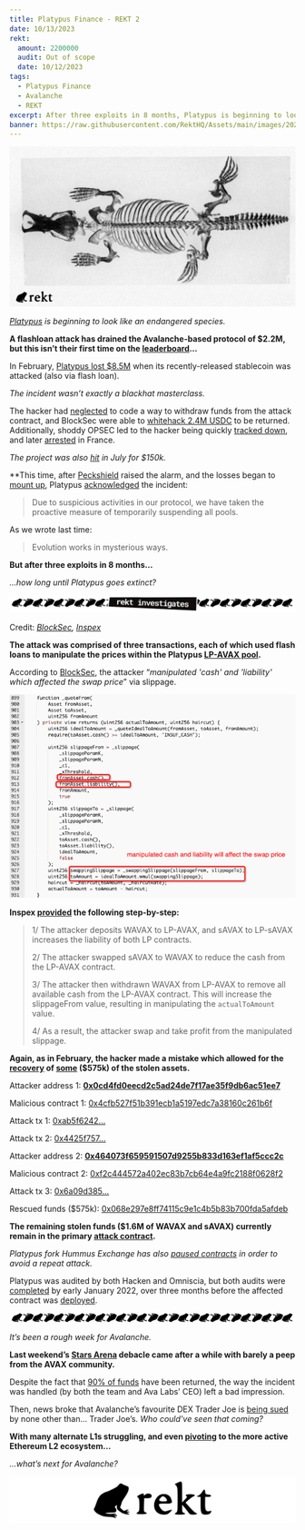 ```yaml
---
title: Platypus Finance - REKT 2
date: 10/13/2023
rekt:
  amount: 2200000
  audit: Out of scope
  date: 10/12/2023
tags:
  - Platypus Finance
  - Avalanche
  - REKT
excerpt: After three exploits in 8 months, Platypus is beginning to look like an endangered species. A flashloan attack has drained the Avalanche-based protocol of $2.2M. It’s been a rough week for Avalanche.
banner: https://raw.githubusercontent.com/RektHQ/Assets/main/images/2023/01/platypus2-header.png
---
```


![](https://raw.githubusercontent.com/RektHQ/Assets/main/images/2023/01/platypus2-header.png)

_[Platypus](https://twitter.com/Platypusdefi) is beginning to look like an endangered species._

**A flashloan attack has drained the Avalanche-based protocol of $2.2M, but this isn’t their first time on the [leaderboard](https://rekt.news/leaderboard/)…**

In February, [Platypus lost $8.5M](https://rekt.news/platypus-finance-rekt/) when its recently-released stablecoin was attacked (also via flash loan).

_The incident wasn’t exactly a blackhat masterclass._

The hacker had [neglected](https://twitter.com/danielvf/status/1626641254531448833) to code a way to withdraw funds from the attack contract, and BlockSec were able to [whitehack 2.4M USDC](https://snowtrace.io/tx/0x5e3eb070c772631d599367521b886793e13cf0bc150bd588357c589395d2d5c3) to be returned. Additionally, shoddy OPSEC led to the hacker being quickly [tracked down](https://twitter.com/zachxbt/status/1626434265260118021), and later [arrested](https://cointelegraph.com/news/french-police-arrest-2-people-in-connection-to-platypus-attack) in France.

_The project was also [hit](https://twitter.com/peckshield/status/1678800450303164431) in July for $150k._

**This time, after [Peckshield](https://twitter.com/peckshield/status/1712354198246035562) raised the alarm, and the losses began to [mount up](https://twitter.com/PeckShieldAlert/status/1712367911766257912), Platypus [acknowledged](https://twitter.com/Platypusdefi/status/1712365385100689584) the incident:

>Due to suspicious activities in our protocol, we have taken the proactive measure of temporarily suspending all pools.

As we wrote last time:

>Evolution works in mysterious ways.

**But after three exploits in 8 months…**

_…how long until Platypus goes extinct?_

![](https://raw.githubusercontent.com/RektHQ/Assets/main/images/2021/09/rekt-investigates-linebreak.png)

Credit: _[BlockSec](https://twitter.com/BlockSecTeam/status/1712445197538468298), [Inspex](https://twitter.com/InspexCo/status/1712489621018599468)_

**The attack was comprised of three transactions, each of which used flash loans to manipulate the prices within the Platypus [LP-AVAX pool](https://snowtrace.io/address/0xc73eed4494382093c6a7c284426a9a00f6c79939).**

According to [BlockSec](https://twitter.com/BlockSecTeam/status/1712445197538468298), the attacker “_manipulated 'cash' and 'liability' which affected the swap price_” via slippage.

![](https://raw.githubusercontent.com/RektHQ/Assets/main/images/2023/01/platypus2-code.png)

**Inspex [provided](https://twitter.com/InspexCo/status/1712489621018599468) the following step-by-step:**

>1/ The attacker deposits WAVAX to LP-AVAX, and sAVAX to LP-sAVAX increases the liability of both LP contracts.
>
>2/ The attacker swapped sAVAX to WAVAX to reduce the cash from the LP-AVAX contract.
>
>3/ The attacker then withdrawn WAVAX from LP-AVAX to remove all available cash from the LP-AVAX contract. This will increase the slippageFrom value, resulting in manipulating the `actualToAmount` value.
>
>4/ As a result, the attacker swap and take profit from the manipulated slippage.

****Again, as in February, the hacker made a mistake which allowed for the [recovery](https://snowtrace.io/tx/0xa15960386586816486261dbc5cd9c8bf5f212f9f667e32abaa9f18891d0165e4) of [some](https://snowtrace.io/tx/0xb643892f6d343965856f9f85045820bb55bb1b4b8064fee3bbcc2b0929c7616b) ($575k) of the stolen assets.****

Attacker address 1: **[0x0cd4fd0eecd2c5ad24de7f17ae35f9db6ac51ee7](https://snowtrace.io/address/0x0cd4fd0eecd2c5ad24de7f17ae35f9db6ac51ee7)**

Malicious contract 1: [0x4cfb527f51b391ecb1a5197edc7a38160c261b6f](https://snowtrace.io/address/0x4cfb527f51b391ecb1a5197edc7a38160c261b6f)

Attack tx 1: [0xab5f6242…](https://snowtrace.io/tx/0xab5f6242fb073af1bb3cd6e891bc93d247e748a69e599a3744ff070447acb20f)

Attack tx 2: [0x4425f757…](https://snowtrace.io/tx/0x4425f757715e23d392cda666bc0492d9e5d5848ff89851a1821eab5ed12bb867)

Attacker address 2: **[0x464073f659591507d9255b833d163ef1af5ccc2c](https://snowtrace.io/address/0x464073f659591507d9255b833d163ef1af5ccc2c)**

Malicious contract 2: [0xf2c444572a402ec83b7cb64e4a9fc2188f0628f2](https://snowtrace.io/address/0xf2c444572a402ec83b7cb64e4a9fc2188f0628f2)

Attack tx 3: [0x6a09d385…](https://snowtrace.io/tx/0x6a09d38505beeb29ed4dbb30de2803f30f3c62e2464c6a20ec17026c372c763e)

Rescued funds ($575k): [0x068e297e8ff74115c9e1c4b5b83b700fda5afdeb](https://snowtrace.io/address/0x068e297e8ff74115c9e1c4b5b83b700fda5afdeb)

**The remaining stolen funds ($1.6M of WAVAX and sAVAX) currently remain in the primary [attack contract](https://snowtrace.io/address/0x4cfb527f51b391ecb1a5197edc7a38160c261b6f).**

_Platypus fork Hummus Exchange has also [paused contracts](https://twitter.com/hummusdefi/status/1712425534930534465) in order to avoid a repeat attack._

Platypus was audited by both Hacken and Omniscia, but both audits were [completed](https://medium.com/platypus-finance/platypus-successfully-passed-hackens-smart-contract-audit-and-omniscia-s-security-analysis-767d79bff5a6) by early January 2022, over three months before the affected contract was [deployed](https://snowtrace.io/tx/0xa9320f3f74dfd0a4ceb5ef875148f923b9493492d3d426172fcebed6bb8f9b86).

![](https://raw.githubusercontent.com/RektHQ/Assets/main/images/2021/03/rekt-linebreak.png)

_It’s been a rough week for Avalanche._

**Last weekend’s [Stars Arena](https://rekt.news/stars-arena-rekt/) debacle came after a while with barely a peep from the AVAX community.**

Despite the fact that [90% of funds](https://twitter.com/starsarenacom/status/1712192197443883453) have been returned, the way the incident was handled (by both the team and Ava Labs’ CEO) left a bad impression.

Then, news broke that Avalanche’s favourite DEX Trader Joe is [being sued](https://twitter.com/CoinDesk/status/1711720164121628846) by none other than… Trader Joe’s. _Who could've seen that coming?_

**With many alternate L1s struggling, and even [pivoting](https://twitter.com/CantoPublic/status/1703809950290718871) to the more active Ethereum L2 ecosystem…**

_…what’s next for Avalanche?_

![](https://raw.githubusercontent.com/RektHQ/Assets/main/images/2021/08/rekt-outline-conc.png)
